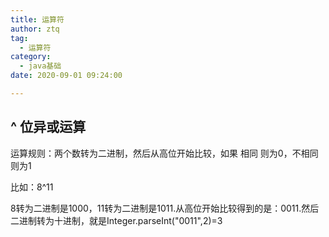 ```yaml
---
title: 运算符
author: ztq
tag:
  - 运算符
category:
  - java基础
date: 2020-09-01 09:24:00

---
```


## ^ 位异或运算

运算规则：两个数转为二进制，然后从高位开始比较，如果  相同  则为0，不相同  则为1

比如：8^11

8转为二进制是1000，11转为二进制是1011.从高位开始比较得到的是：0011.然后二进制转为十进制，就是Integer.parseInt("0011",2)=3
